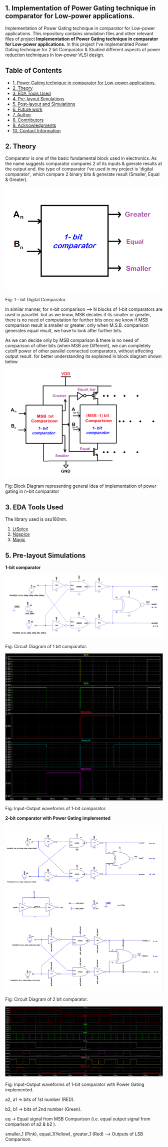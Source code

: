 ## 1. Implementation of Power Gating technique in comparator for Low-power applications.
Implementation of Power Gating technique in comparator for Low-power applications.
This repository contains simulation files and other relevant files of project **Implementation of Power Gating technique in comparator for Low-power applications.**
In this project I've implemenbted Power Gating technique for 2 bit Comparator & Studied different aspects of power reduction techniques in low-power VLSI design.



## Table of Contents
- [1. Power Gating technique in comparator for Low-power applications.](#1.-Implementation-of-Power-Gating-technique-in-comparator-for-Low-power-applications.)
- [2. Theory](#2-Theory)
- [3. EDA Tools Used](#3-eda-tools-used)
- [4. Pre-layout Simulations](#4-Pre-layout-Simulations)
- [5. Post-layout and Simulations](#5-Post-Layout-Simulations)
- [6. Future work](#6-Future-work)
- [7. Author](#7-Author)
- [8. Contributors](#8-Contributors)
- [9. Acknowledgments](#9-acknowledgments)
- [10. Contact Information](#10-contact-information--)

## 2. Theory
 
Comparator is one of the basic fundamental block used in electronics. As the name suggests comparator compares 2 of its inputs & gnerate results at the output end. 
the type of comparator i've used in my project is 'digital comparator', which compare 2 binary bits & generate result (Smaller, Equal & Greater).

</p>

![Alt Text](https://github.com/parasgidd/pg2bitcomp/blob/master/images/general1bitbd.png)

</p>

Fig: 1 - bit Digital Comparator.
</p>

In similar manner, for n-bit comparison --> N blocks of 1-bit comparators are used in pararllel.
but as we know, MSB decides if its smaller or greater, there is no need of computation for further bits once we know if MSB comparison result is smaller or greater. only when M.S.B. comparison generates equal result, we have to look after further bits.

</p>

As we can decide only by MSB comparison & there is no need of comparison of other bits (when MSB are Different), we can completely cutoff power of other parallel connected comparators, without affecting output result. for better understanding its explained in block diagram shown below

</p>

![Alt Text](https://github.com/parasgidd/pg2bitcomp/blob/master/images/generalbd.png)

</p>
Fig: Block Diagram representing general idea of implementation of power gating in n-bit comparator

## 3. EDA Tools Used 

The library used is osu180nm. 
1. [LtSpice](https://www.analog.com/en/design-center/design-tools-and-calculators/ltspice-simulator.html)
2. [Ngspice](http://ngspice.sourceforge.net/download.html)
2. [Magic](http://opencircuitdesign.com/magic/)

## 5. Pre-layout Simulations

**1-bit comparator**
</p>

![Alt Text](https://github.com/parasgidd/pg2bitcomp/blob/master/images/comp1bitblock.png)

</p>

Fig: Circuit Diagram of 1 bit comparator.
</p>

![Alt Text](https://github.com/parasgidd/pg2bitcomp/blob/master/images/comp1bitblockop.png)

</p>
Fig: Input-Output waveforms of 1-bit comparator. </p>

**2-bit comparator with Power Gating implemented**

</p>

![Alt Text](https://github.com/parasgidd/pg2bitcomp/blob/master/images/pgcomp2bitblock.png)

</p>
Fig: Circuit Diagram of 2 bit comparator.

</p>

![Alt Text](https://github.com/parasgidd/pg2bitcomp/blob/master/images/pgcomp2bitblockop.png)

</p>
Fig: Input-Output waveforms of 1-bit comparator with Power Gating implemented. </p>
a2, a1  -> bits of 1st number (RED). </p>
b2, b1  -> bits of 2nd number (Green). </p>
eq  -> Equal signal from MSB Comparison (i.e. equal output signal from comparison of a2 & b2 ). </p>
smaller_1 (Pink),  equal_1(Yellow),  greater_1 (Red)  --> Outputs of LSB Comparison. </p>
